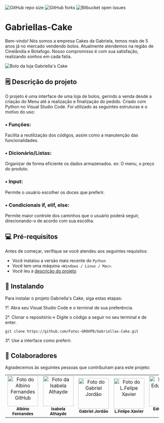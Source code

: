 ![GitHub repo size](https://img.shields.io/github/repo-size/iuricode/README-template?style=for-the-badge)
![GitHub forks](https://img.shields.io/github/forks/iuricode/README-template?style=for-the-badge)
![Bitbucket open issues](https://img.shields.io/bitbucket/issues/iuricode/README-template?style=for-the-badge)

# Gabriellas-Cake
Bem-vindo! Nós somos a empresa Cakes da Gabriela, temos mais de 5 anos já no mercado vendendo bolos. Atualmente atendemos na região de Cinelândia e Botafogo. Nosso compromisso é com sua satisfação, realizando sonhos em cada fatia.


<img src="https://encrypted-tbn0.gstatic.com/images?q=tbn:ANd9GcQKNVMx2QUlrnqc6dXY-Y0DTRdQV6UpmzU6FQ&usqp=CAU" alt="Bolo da loja Gabriella's Cake">

## 🗒 Descrição do projeto
O projeto é uma interface de uma loja de bolos, gerindo a venda desde a criação do Menu até a realização e finalização do pedido. Criado com Python no Visual Studio Code. Foi utilizado as seguintes estruturas e o motivo do uso:

### • Funções:
   Facilita a reutilização dos códigos, assim como a manutenção das funcionalidades.
### • Dicionário/Listas:
  Organizar de forma eficiente os dados armazenados. ex: O menu, o preço do produto.
### • Input:
  Permite o usuário escolher os doces que preferir.
### • Condicionais if, elif, else:
   Permite maior controle dos caminhos que o usuário poderá seguir, direcionando-o de acordo com sua escolha.

## 💻 Pré-requisitos

Antes de começar, verifique se você atendeu aos seguintes requisitos:

* Você instalou a versão mais recente do `Python`
* Você tem uma máquina `<Windows / Linux / Mac>`.
* Você leu a <a href="#">descrição do projeto</a>

## 🚀 Instalando <Gabriellas-Cake>

Para instalar o projeto Gabriella's Cake, siga estas etapas:

1°. Abra seu Visual Studio Code e o terminal de sua preferência.

2°. Clonar o repositório-> Digite o código a seguir no seu terminal e de enter.
```
git clone https://github.com/Fatec-GROUP8/Gabriellas-Cake.git
```

3°. Use a interface como preferir.

## 🤝 Colaboradores

Agradecemos às seguintes pessoas que contribuíram para este projeto:

<table>
  <tr>
    <td align="center">
      <a href="https://github.com/albinosf">
        <img src="https://avatars3.githubusercontent.com/u/31936044" width="100px;" alt="Foto do Albino Fernandes GitHub"/><br>
        <sub>
          <b>Albino Fernandes</b>
        </sub>
      </a>
    </td>
    <td align="center">
      <a href="https://github.com/IsabelaAthayde">
        <img src="https://avatars.githubusercontent.com/u/100873483?v=4" width="100px;" alt="Foto da Isabela Athayde"/><br>
        <sub>
          <b>Isabela Athayde</b>
        </sub>
      </a>
    </td>
    <td align="center">
      <a href="https://github.com/jordaozz">
        <img src="https://avatars.githubusercontent.com/u/143561413?v=4" width="100px;" alt="Foto do Gabriel Jordão"/><br>
        <sub>
          <b>Gabriel Jordão</b>
        </sub>
      </a>
    </td>
  <td align="center">
      <a href="https://github.com/L-Felipe-Xavier">
        <img src="https://avatars.githubusercontent.com/u/145229778?v=4" width="100px;" alt="Foto do L.Felipe Xavier"/><br>
        <sub>
          <b> L.Felipe Xavier</b>
        </sub>
      </a>
    </td>
  <td align="center">
      <a href="https://github.com/educorretor">
        <img src="https://avatars.githubusercontent.com/u/146130375?v=4" width="100px;" alt="Foto do Eduardo da Luz"/><br>
        <sub>
          <b>Eduardo da Luz</b>
        </sub>
      </a>
    </td>
  </tr>
</table>
